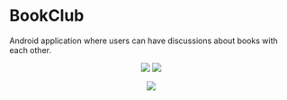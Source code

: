 # BookClub
Android application where users can have discussions about books with each other.
<p align="center">
  <img src="https://github.com/Nv1298/BookClub/blob/master/frontpage.jpg"/>  
  <img src="https://github.com/Nv1298/BookClub/blob/master/editpage.png"/> 
</p>
<p align="center">
  <img src="https://github.com/Nv1298/BookClub/blob/master/votepage.png"/>
</p>

